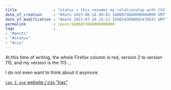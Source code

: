 ```yaml
---
title                : "status > this resumes my relationship with CSS"
date_of_creation     : "#date 2023-06-16 00:01 1686873660000000000 GMT"
date_of_modification : "#date 2023-07-28 15:11 1690542698891479547 GMT"
permalink            : /post/1686873660000000000
tags                 :
- "#posts"
- "#status"
- "#css"
---
```


At this time of writing, the whole Firefox column is red, version 2 to version 115, and my version is the 113 ...

I do not even want to think about it anymore.

[`can I use` website / css "has"](https://caniuse.com/css-has)
